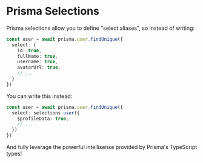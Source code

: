 # Prisma Selections

Prisma selections allow you to define "select aliases", so instead of writing:

```typescript
const user = await prisma.user.findUnique({
  select: {
    id: true,
    fullName: true,
    username: true,
    avatarUrl: true,
    // ...
  }
})
```

You can write this instead:

```typescript
const user = await prisma.user.findUnique({
  select: selections.user({
    $profileData: true,
    // ...
  })
})
```

And fully leverage the powerful intellisense provided by Prisma's TypeScript types!
